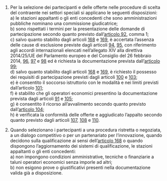 1. Per la selezione dei partecipanti e delle offerte nelle procedure di scelta del contraente nei settori speciali si applicano le seguenti disposizioni: <br>a) le stazioni appaltanti o gli enti concedenti che sono amministrazioni pubbliche nominano una commissione giudicatrice; <br>b) sono rispettati i termini per la presentazione delle domande di partecipazione secondo quanto previsto dall’[articolo 92](/articolo-92/2), comma 1; <br>c) salvo quanto stabilito dagli articoli [168](/articolo-168/1) e [169](/articolo-169/1), è accertata l’assenza delle cause di esclusione previste dagli articoli [94](/articolo-94/1), [95](/articolo-95/1), con riferimento agli accordi internazionali elencati nell’allegato XIV alla direttiva 2014/25/UE del Parlamento europeo e del Consiglio del 26 febbraio 2014, [96](/articolo-96/1), [97](/articolo-97/1) e [98](/articolo-98/1) ed è richiesta la documentazione prevista dall’[articolo 99](/articolo-99/2); <br>d) salvo quanto stabilito dagli articoli [168](/articolo-168/1) e [169](/articolo-169/1), è richiesto il possesso dei requisiti di partecipazione previsti dagli articoli [100](/articolo-100/2) e [103](/articolo-103/2); <br>e) è consentito il soccorso istruttorio con le modalità e nei limiti previsti dall’articolo [101](/articolo-101/1); <br>f) è stabilito che gli operatori economici presentino la documentazione prevista dagli articoli [91](/articolo-91/1) e [105](/articolo-105/2); <br>g) è consentito il ricorso all’avvalimento secondo quanto previsto dall’[articolo 104](/articolo-104/2); <br>h) è verificata la conformità delle offerte e aggiudicato l’appalto secondo quanto previsto dagli articoli [107](/articolo-107/1), [108](/articolo-108/2) e [110](/articolo-110/2).

2. Quando selezionano i partecipanti a una procedura ristretta o negoziata, a un dialogo competitivo o per un partenariato per l’innovazione, quando decidono sulla qualificazione ai sensi dell’[articolo 168](/articolo-168/1) o quando dispongono l’aggiornamento dei sistemi di qualificazione, le stazioni appaltanti o gli enti concedenti: <br>a) non impongono condizioni amministrative, tecniche o finanziarie a taluni operatori economici senza imporle ad altri; <br>b) non esigono prove o giustificativi presenti nella documentazione valida già a disposizione.
